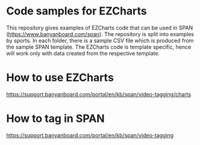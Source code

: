 # Code samples for EZCharts
This repository gives examples of EZCharts code that can be used in SPAN (https://www.banyanboard.com/span). The repository is split into examples by sports. In each folder, there is a sample CSV file which is produced from the sample SPAN template. The EZCharts code is template specific, hence will work only with data created from the respective template.

# How to use EZCharts
https://support.banyanboard.com/portal/en/kb/span/video-tagging/charts

# How to tag in SPAN
https://support.banyanboard.com/portal/en/kb/span/video-tagging
